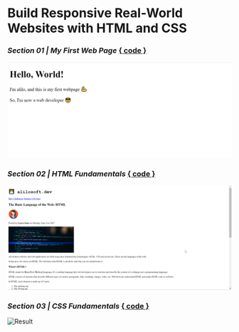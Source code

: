 # Build Responsive Real-World Websites with HTML and CSS

### _Section 01 | **My First Web Page**_ [{ code }](01-My-First-Web-Page/index.html)

![Result](01-My-First-Web-Page/screenshot.jpg)

### _Section 02 | **HTML Fundamentals**_ [{ code }](02-HTML-Fundamentals/)

![Result](02-HTML-Fundamentals/screenshot.gif)

### _Section 03 | **CSS Fundamentals**_ [{ code }](03-CSS-Fundamentals/)

![Result](03-CSS-Fundamentals/screenshot.gif)
